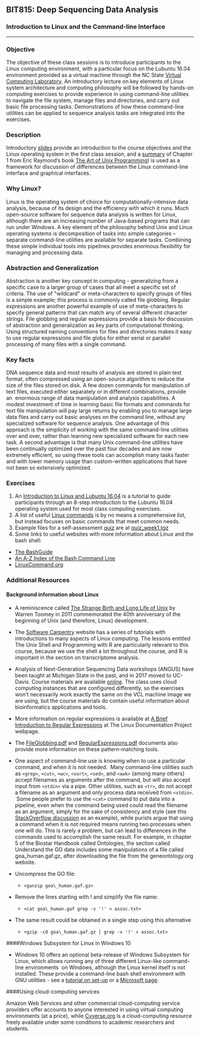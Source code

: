 
## BIT815: Deep Sequencing Data Analysis

### Introduction to Linux and the Command-line Interface

------------------------------------------------------------------------

### Objective

The objective of these class sessions is to introduce participants to the Linux computing environment, with a particular focus on the Lubuntu 16.04 environment provided as a virtual machine through the NC State [Virtual Computing Laboratory](https://vcl.ncsu.edu). An introductory lecture on key elements of Linux system architecture and computing philosophy will be followed by hands-on computing exercises to provide experience in using command-line utilities to navigate the file system, manage files and directories, and carry out basic file processing tasks. Demonstrations of how these command-line utilities can be applied to sequence analysis tasks are integrated into the exercises.</span>

### Description

Introductory [slides](../assets/Class_Intro.pdf) provide an introduction to the course objectives and the Linux operating system in the first class session, and a [summary](../assets/GuidingPrinciplesOfUnix.pdf) of Chapter 1 from Eric Raymond’s book [The Art of Unix Programming](http://www.catb.org/esr/writings/taoup/html/)) is used as a framework for discussion of differences between the Linux command-line interface and graphical interfaces. 

### Why Linux?

Linux is the operating system of choice for computationally-intensive data analysis, because of its design and the efficiency with which it runs. Much open-source software for sequence data analysis is written for Linux, although there are an increasing number of Java-based programs that can run under Windows. A key element of the philosophy behind Unix and Linux operating systems is decomposition of tasks into simple categories – separate command-line utilities are available for separate tasks. Combining these simple individual tools into pipelines provides enormous flexibility for managing and processing data.

### Abstraction and Generalization
Abstraction is another key concept in computing - generalizing from a specific case to a larger group of cases that all meet a specific set of criteria. The use of "wildcard" or meta-characters to specify groups of files is a simple example; this process is commonly called file globbing. Regular expressions are another powerful example of use of meta-characters to specify general patterns that can match any of several different character strings. File globbing and regular expressions provide a basis for discussion of abstraction and generalization as key parts of computational thinking. Using structured naming conventions for files and directories makes it easy to use regular expressions and file globs for either serial or parallel processing of many files with a single command.

### Key facts

DNA sequence data and most results of analysis are stored in plain text format, often compressed using an open-source algorithm to reduce the size of the files stored on disk. A few dozen commands for manipulation of text files, executed either separately or in different combinations, provide an  enormous range of data manipulation and analysis capabilities. A modest investment of time in learning basic file formats and commands for text file manipulation will pay large returns by enabling you to manage large data files and carry out basic analyses on the command line, without any specialized software for sequence analysis. One advantage of this approach is the simplicity of working with the same command-line utilities over and over, rather than learning new specialized software for each new task. A second advantage is that many Unix command-line utilities have been continually optimized over the past four decades and are now extremely efficient, so using these tools can accomplish many tasks faster and with lower memory usage than custom-written applications that have not been so extensively optimized.

### Exercises

1.  An [Introduction to Linux and Lubuntu 16.04](../assets/Lubuntu16.04_Intro_BIT815.pdf) is a tutorial to guide participants through an 8-step introduction to the Lubuntu 16.04 operating system used for most class computing exercises.  
1.  A list of useful [Linux commands](../assets/LinuxCommandReference.pdf) is by no means a comprehensive list, but instead focuses on basic commands that meet common needs.
1.  Example files for a self-assessment [quiz](../assets/quiz1.txt) are at [quiz\_week1.tgz](../assets/quiz_week1.tgz)
1.  Some links to useful websites with more information about Linux and the bash shell:
  * [The BashGuide](http://mywiki.wooledge.org/BashGuide)
  * [An A-Z Index of the Bash Command Line](https://ss64.com/bash/)
  * [LinuxCommand.org](http://linuxcommand.org/index.php)

### Additional Resources

#### Background information about Linux

*  A reminiscence called [The Strange Birth and Long Life of Unix](http://faculty.salina.k-state.edu/tim/unix_sg/_downloads/The_Strange_Birth_and_Long_Life_of_Unix_IEEE_Spectrum.pdf) by Warren Toomey in 2011 commemorated the 40th anniversary of the beginning of Unix (and therefore, Linux) development.
*  The [Software Carpentry](https://software-carpentry.org/lessons/) website has a series of tutorials with introductions to many aspects of Linux computing. The lessons entitled The Unix Shell and Programming with R are particularly relevant to this course, because we use the shell a lot throughout the course, and R is important in the section on transcriptome analysis.
* Analysis of Next-Generation Sequencing Data workshops (ANGUS) have been taught at Michigan State in the past, and in 2017 moved to UC-Davis. Course materials are available [online](https://angus.readthedocs.io/en/2017/index.html). The class uses cloud computing instances that are configured differently, so the exercises won't necessarily work exactly the same on the VCL machine image we are using, but the course materials do contain useful information about bioinformatics applications and tools.
* More information on regular expressions is available at [A Brief Introduction to Regular Expressions](http://tldp.org/LDP/abs/html/regexp.html) at The Linux Documentation Project webpage.
* The [FileGlobbing.pdf](../assets/FileGlobbing.pdf) and [RegularExpressions.pdf](../assets/RegularExpressions.pdf) documents also provide more information on these pattern-matching tools.
* One aspect of command-line use is knowing when to use a particular command, and when it is not needed.  Many command-line utilities such as `<grep>`, `<cut>`, `<wc>`, `<sort>`, `<sed>`, and `<awk>` (among many others) accept filenames as arguments after the command, but will also accept input from `<stdin>` via a pipe. Other utilities, such as `<tr>`, do not accept a filename as an argument and only process data received from `<stdin>`.  Some people prefer to use the `<cat>` command to put data into a pipeline, even when the command being used could read the filename as an argument, simply for the sake of consistency and style (see this [StackOverflow discussion](https://stackoverflow.com/questions/11710552/useless-use-of-cat) as an example), while purists argue that using a command when it is not required means running two processes when one will do. This is rarely a problem, but can lead to differences in the commands used to accomplish the same result. For example, in chapter 5 of the Biostar Handbook called Ontologies, the section called Understand the GO data includes some manipulations of a file called goa\_human.gaf.gz, after downloading the file from the geneontology.org website.

* Uncompress the GO file:</span>
  * `<gunzip goa\_human.gaf.gz>`
* Remove the lines starting with ! and simplify the file name:
  * `<cat goa\_human.gaf grep -v '!' > assoc.txt>`
* The same result could be obtained in a single step using this alternative
  * `<gzip -cd goa\_human.gaf.gz | grep -v '!' > assoc.txt>`

####Windows Subsystem for Linux in Windows 10

* Windows 10 offers an optional beta-release of Windows Subsystem for Linux, which allows running any of three different Linux-like command-line environments  on Windows, although the Linux kernel itself is not installed. These provide a command-line bash shell environment with GNU utilities - see a [tutorial on set-up](https://www.howtogeek.com/249966/how-to-install-and-use-the-linux-bash-shell-on-windows-10/) or a [Microsoft page](https://docs.microsoft.com/en-us/windows/wsl/install-win10).

####Using cloud-computing services

Amazon Web Services and other commercial cloud-computing service providers offer accounts to anyone interested in using virtual computing environments (at a price), while [Cyverse.org](http://www.cyverse.org/) is a cloud-computing resource freely available under some conditions to academic researchers and students.
